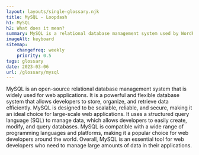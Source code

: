 ```yaml
--- 
layout: layouts/single-glossary.njk
title: MySQL - Loopdash
h1: MySQL
h2: What does it mean?
summary: MySQL is a relational database management system used by WordPress to store and retrieve data for websites and applications.
imageAlt: keyboard
sitemap:
	changefreq: weekly
	priority: 0.5
tags: glossary
date: 2023-03-06
url: /glossary/mysql
---
```


MySQL is an open-source relational database management system that is widely used for web applications. It is a powerful and flexible database system that allows developers to store, organize, and retrieve data efficiently. MySQL is designed to be scalable, reliable, and secure, making it an ideal choice for large-scale web applications. It uses a structured query language (SQL) to manage data, which allows developers to easily create, modify, and query databases. MySQL is compatible with a wide range of programming languages and platforms, making it a popular choice for web developers around the world. Overall, MySQL is an essential tool for web developers who need to manage large amounts of data in their applications.